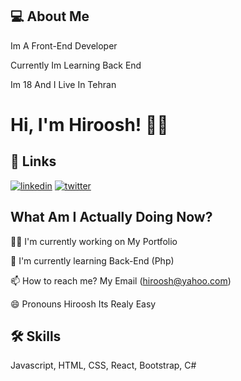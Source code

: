 
## 💻 About Me


Im A Front-End Developer

Currently Im Learning Back End

Im 18 And I Live In Tehran



# Hi, I'm Hiroosh! 👋🏻


## 🔗 Links

[![linkedin](https://img.shields.io/badge/linkedin-0A66C2?style=for-the-badge&logo=linkedin&logoColor=white)](https://www.linkedin.com/in/hiroosh-mehdipour-999027248/)
[![twitter](https://img.shields.io/badge/twitter-1DA1F2?style=for-the-badge&logo=twitter&logoColor=white)](https://twitter.com/hiroosh_)


## What Am I Actually Doing Now?
👩‍💻 I'm currently working on My Portfolio

🧠 I'm currently learning Back-End (Php)




📫 How to reach me? My Email (hiroosh@yahoo.com)

😄 Pronouns Hiroosh Its Realy Easy



## 🛠 Skills
Javascript, HTML, CSS, React, Bootstrap, C#

